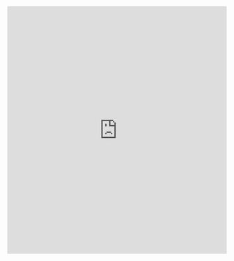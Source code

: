 <p><iframe allowfullscreen width="100%" height="569" class="google-slides-iframe" frameborder="0" scrolling="no" src="https://docs.google.com/presentation/d/e/2PACX-1vQFCkJ_zXsxBcM8ccBOMK0zf52rXJWx8id3tT5B_9ZFbUJ4XJjjy4Fx-WLdKgmUnhgmz8UqJLX9r0SV/embed?start=false&amp;loop=false&amp;delayms=3000"></iframe></p>